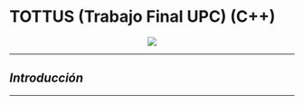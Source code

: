 # TOTTUS (Trabajo Final UPC) (C++)

<p align="center"><img src="https://i.ibb.co/HfxbYkyV/Logo-Tottus.png"></p>

---

## ***Introducción***

---
